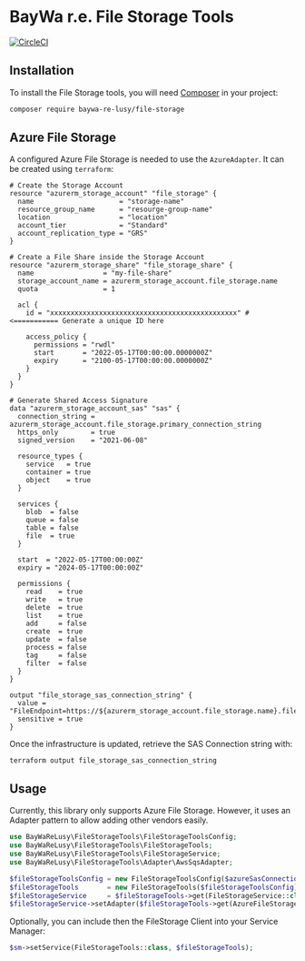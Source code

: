 BayWa r.e. File Storage Tools
=============================

[![CircleCI](https://circleci.com/gh/baywa-re-lusy/file-storage/tree/main.svg?style=svg)](https://circleci.com/gh/baywa-re-lusy/file-storage/tree/main)

## Installation

To install the File Storage tools, you will need [Composer](http://getcomposer.org/) in your project:

```bash
composer require baywa-re-lusy/file-storage
```

## Azure File Storage

A configured Azure File Storage is needed to use the `AzureAdapter`. It can be created using `terraform`:
```hcl
# Create the Storage Account
resource "azurerm_storage_account" "file_storage" {
  name                     = "storage-name"
  resource_group_name      = "resourge-group-name"
  location                 = "location"
  account_tier             = "Standard"
  account_replication_type = "GRS"
}

# Create a File Share inside the Storage Account
resource "azurerm_storage_share" "file_storage_share" {
  name                 = "my-file-share"
  storage_account_name = azurerm_storage_account.file_storage.name
  quota                = 1

  acl {
    id = "xxxxxxxxxxxxxxxxxxxxxxxxxxxxxxxxxxxxxxxxxxxxxx" # <=========== Generate a unique ID here

    access_policy {
      permissions = "rwdl"
      start       = "2022-05-17T00:00:00.0000000Z"
      expiry      = "2100-05-17T00:00:00.0000000Z"
    }
  }
}

# Generate Shared Access Signature
data "azurerm_storage_account_sas" "sas" {
  connection_string = azurerm_storage_account.file_storage.primary_connection_string
  https_only        = true
  signed_version    = "2021-06-08"

  resource_types {
    service   = true
    container = true
    object    = true
  }

  services {
    blob  = false
    queue = false
    table = false
    file  = true
  }

  start  = "2022-05-17T00:00:00Z"
  expiry = "2024-05-17T00:00:00Z"

  permissions {
    read    = true
    write   = true
    delete  = true
    list    = true
    add     = false
    create  = true
    update  = false
    process = false
    tag     = false
    filter  = false
  }
}

output "file_storage_sas_connection_string" {
  value = "FileEndpoint=https://${azurerm_storage_account.file_storage.name}.file.core.windows.net/;SharedAccessSignature=${data.azurerm_storage_account_sas.sas.sas}"
  sensitive = true
}
```

Once the infrastructure is updated, retrieve the SAS Connection string with:
```shell
terraform output file_storage_sas_connection_string
```

## Usage

Currently, this library only supports Azure File Storage. However, it uses an Adapter pattern to allow adding other vendors easily.

```php
use BayWaReLusy\FileStorageTools\FileStorageToolsConfig;
use BayWaReLusy\FileStorageTools\FileStorageTools;
use BayWaReLusy\FileStorageTools\FileStorageService;
use BayWaReLusy\FileStorageTools\Adapter\AwsSqsAdapter;

$fileStorageToolsConfig = new FileStorageToolsConfig($azureSasConnectionString, $azureFileShareName);
$fileStorageTools       = new FileStorageTools($fileStorageToolsConfig);
$fileStorageService     = $fileStorageTools->get(FileStorageService::class);
$fileStorageService->setAdapter($fileStorageTools->get(AzureFileStorageAdapter::class));
```

Optionally, you can include then the FileStorage Client into your Service Manager:

```php
$sm->setService(FileStorageTools::class, $fileStorageTools);
```
